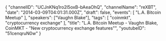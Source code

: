 {
    "channelID": "UCJnKNq1ro2l5oxB-bAeaOhQ",
    "channelName": "reXBT",
    "date": "2014-03-09T04:01:31.000Z",
    "draft": false,
    "events": [
        "L.A. Bitcoin Meetup"
    ],
    "speakers": ["Vaughn Blake"],
    "tags": [
        "coinmkt",
        "cryptocurrency exchange"
    ],
    "title": "L.A. Bitcoin Meetup - Vaughn Blake, CoinMKT - \"New cryptocurrency exchange features\"",
    "youtubeID": "51cenqruN0w"
}
